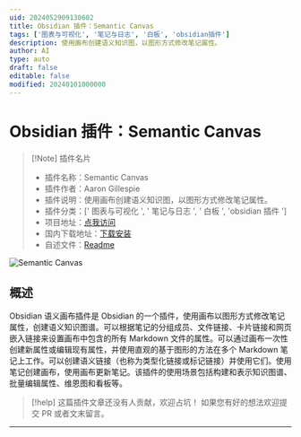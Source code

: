 ```yaml
---
uid: 2024052909130602
title: Obsidian 插件：Semantic Canvas
tags: ['图表与可视化', '笔记与日志', '白板', 'obsidian插件']
description: 使用画布创建语义知识图，以图形方式修改笔记属性。
author: AI
type: auto
draft: false
editable: false
modified: 20240101000000
---
```


# Obsidian 插件：Semantic Canvas

> [!Note] 插件名片
> - 插件名称：Semantic Canvas
> - 插件作者：Aaron Gillespie
> - 插件说明：使用画布创建语义知识图，以图形方式修改笔记属性。
> - 插件分类：[' 图表与可视化 ', ' 笔记与日志 ', ' 白板 ', 'obsidian 插件 ']
> - 项目地址：[点我访问](https://github.com/aarongilly/obsidian-semantic-canvas-plugin)
> - 国内下载地址：[下载安装](https://pkmer.cn/products/plugin/pluginMarket/?semantic-canvas)
> - 自述文件：[Readme](https://ghproxy.net/https://raw.githubusercontent.com/aarongilly/obsidian-semantic-canvas-plugin/master/README.md)

![Semantic Canvas](https://cdn.pkmer.cn/covers/semantic-canvas.png!pkmer)

## 概述

Obsidian 语义画布插件是 Obsidian 的一个插件，使用画布以图形方式修改笔记属性，创建语义知识图谱。可以根据笔记的分组成员、文件链接、卡片链接和网页嵌入链接来设置画布中包含的所有 Markdown 文件的属性。可以通过画布一次性创建新属性或编辑现有属性，并使用直观的基于图形的方法在多个 Markdown 笔记上工作。可以创建语义链接（也称为类型化链接或标记链接）并使用它们。使用笔记创建画布，使用画布更新笔记。该插件的使用场景包括构建和表示知识图谱、批量编辑属性、维恩图和看板等。

> [!help]
> 这篇插件文章还没有人贡献，欢迎占坑！
> 如果您有好的想法欢迎提交 PR 或者文末留言。

---



